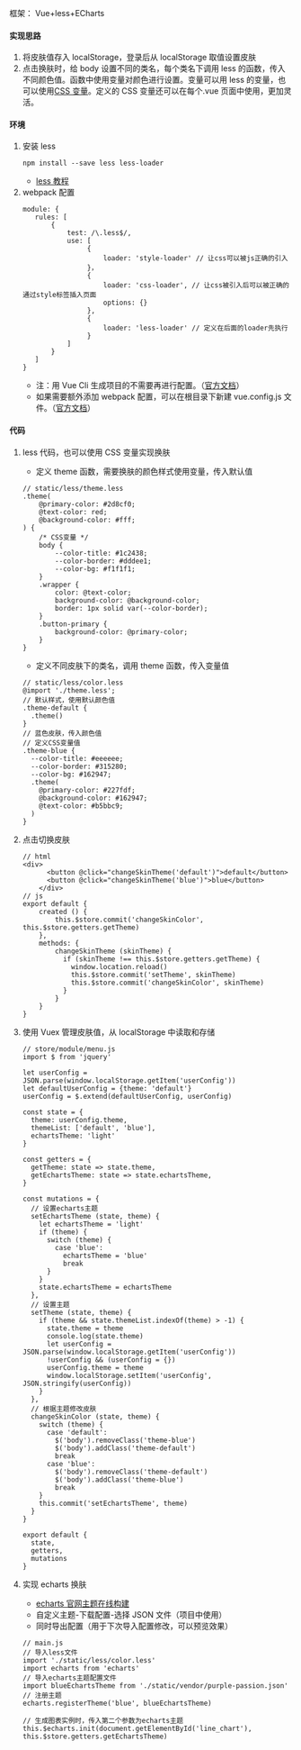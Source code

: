 框架： Vue+less+ECharts

#### 实现思路

1. 将皮肤值存入 localStorage，登录后从 localStorage 取值设置皮肤
2. 点击换肤时，给 body 设置不同的类名，每个类名下调用 less 的函数，传入不同颜色值。函数中使用变量对颜色进行设置。变量可以用 less 的变量，也可以使用[CSS 变量](https://developer.mozilla.org/zh-CN/docs/Web/CSS/Using_CSS_custom_properties)。定义的 CSS 变量还可以在每个.vue 页面中使用，更加灵活。

#### 环境

1. 安装 less
   ```
   npm install --save less less-loader
   ```
   - [less 教程](https://www.w3cschool.cn/less/)
2. webpack 配置
   ```
   module: {
      rules: [
          {
              test: /\.less$/,
              use: [
                   {
                       loader: 'style-loader' // 让css可以被js正确的引入
                   }，
                   {
                       loader: 'css-loader', // 让css被引入后可以被正确的通过style标签插入页面
                       options: {}
                   },
                   {
                       loader: 'less-loader' // 定义在后面的loader先执行
                   }
              ]
          }
      ]
   }
   ```
   - 注：用 Vue Cli 生成项目的不需要再进行配置。（[官方文档](https://cli.vuejs.org/zh/guide/css.html#%E5%BC%95%E7%94%A8%E9%9D%99%E6%80%81%E8%B5%84%E6%BA%90)）
   - 如果需要额外添加 webpack 配置，可以在根目录下新建 vue.config.js 文件。（[官方文档](https://cli.vuejs.org/zh/guide/webpack.html)）

#### 代码

1. less 代码，也可以使用 CSS 变量实现换肤
   - 定义 theme 函数，需要换肤的颜色样式使用变量，传入默认值
   ```
   // static/less/theme.less
   .theme(
       @primary-color: #2d8cf0;
       @text-color: red;
       @background-color: #fff;
   ) {
       /* CSS变量 */
       body {
           --color-title: #1c2438;
           --color-border: #dddee1;
           --color-bg: #f1f1f1;
       }
       .wrapper {
           color: @text-color;
           background-color: @background-color;
           border: 1px solid var(--color-border);
       }
       .button-primary {
           background-color: @primary-color;
       }
   }
   ```
   - 定义不同皮肤下的类名，调用 theme 函数，传入变量值
   ```
   // static/less/color.less
   @import './theme.less';
   // 默认样式，使用默认颜色值
   .theme-default {
     .theme()
   }
   // 蓝色皮肤，传入颜色值
   // 定义CSS变量值
   .theme-blue {
     --color-title: #eeeeee;
     --color-border: #315280;
     --color-bg: #162947;
     .theme(
       @primary-color: #227fdf;
       @background-color: #162947;
       @text-color: #b5bbc9;
     )
   }
   ```
2. 点击切换皮肤
   ```
   // html
   <div>
         <button @click="changeSkinTheme('default')">default</button>
         <button @click="changeSkinTheme('blue')">blue</button>
       </div>
   // js
   export default {
       created () {
           this.$store.commit('changeSkinColor', this.$store.getters.getTheme)
       },
       methods: {
           changeSkinTheme (skinTheme) {
             if (skinTheme !== this.$store.getters.getTheme) {
               window.location.reload()
               this.$store.commit('setTheme', skinTheme)
               this.$store.commit('changeSkinColor', skinTheme)
             }
           }
       }
   }
   ```
3. 使用 Vuex 管理皮肤值，从 localStorage 中读取和存储

   ```
   // store/module/menu.js
   import $ from 'jquery'

   let userConfig = JSON.parse(window.localStorage.getItem('userConfig'))
   let defaultUserConfig = {theme: 'default'}
   userConfig = $.extend(defaultUserConfig, userConfig)

   const state = {
     theme: userConfig.theme,
     themeList: ['default', 'blue'],
     echartsTheme: 'light'
   }

   const getters = {
     getTheme: state => state.theme,
     getEchartsTheme: state => state.echartsTheme,
   }

   const mutations = {
     // 设置echarts主题
     setEchartsTheme (state, theme) {
       let echartsTheme = 'light'
       if (theme) {
         switch (theme) {
           case 'blue':
             echartsTheme = 'blue'
             break
         }
       }
       state.echartsTheme = echartsTheme
     },
     // 设置主题
     setTheme (state, theme) {
       if (theme && state.themeList.indexOf(theme) > -1) {
         state.theme = theme
         console.log(state.theme)
         let userConfig = JSON.parse(window.localStorage.getItem('userConfig'))
         !userConfig && (userConfig = {})
         userConfig.theme = theme
         window.localStorage.setItem('userConfig', JSON.stringify(userConfig))
       }
     },
     // 根据主题修改皮肤
     changeSkinColor (state, theme) {
       switch (theme) {
         case 'default':
           $('body').removeClass('theme-blue')
           $('body').addClass('theme-default')
           break
         case 'blue':
           $('body').removeClass('theme-default')
           $('body').addClass('theme-blue')
           break
       }
       this.commit('setEchartsTheme', theme)
     }
   }

   export default {
     state,
     getters,
     mutations
   }
   ```

4. 实现 echarts 换肤
   - [echarts 官网主题在线构建](https://www.echartsjs.com/theme-builder/)
   - 自定义主题-下载配置-选择 JSON 文件（项目中使用）
   - 同时导出配置（用于下次导入配置修改，可以预览效果）
   ```
   // main.js
   // 导入less文件
   import './static/less/color.less'
   import echarts from 'echarts'
   // 导入echarts主题配置文件
   import blueEchartsTheme from './static/vendor/purple-passion.json'
   // 注册主题
   echarts.registerTheme('blue', blueEchartsTheme)
   ```
   ```
   // 生成图表实例时，传入第二个参数为echarts主题
   this.$echarts.init(document.getElementById('line_chart'), this.$store.getters.getEchartsTheme)
   ```

